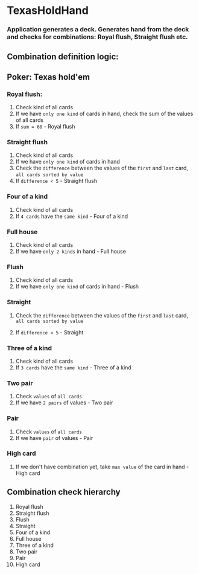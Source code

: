 # TexasHoldHand

### Application generates a deck. Generates hand from the deck and checks for combinations: Royal flush, Straight flush etc.

## Combination definition logic:
## Poker: Texas hold'em

### Royal flush:

1) Check kind of all cards
2) If we have ```only one kind``` of cards in hand, check the sum of the values of all cards
3) If ```sum = 60``` - Royal flush

### Straight flush

1) Check kind of all cards
2) If we have ```only one kind``` of cards in hand
3) Check the ```difference``` between the values of the ```first``` and ```last``` card, ```all cards sorted by value```
4) If ```difference < 5``` - Straight flush

### Four of a kind

1) Check kind of all cards
2) If ```4 cards``` have the ```same kind``` - Four of a kind

### Full house

1) Check kind of all cards
2) If we have ```only 2 kinds``` in hand - Full house

### Flush

1) Check kind of all cards
2) If we have ```only one kind``` of cards in hand - Flush

### Straight

1) Check the ```difference``` between the values of the ```first``` and ```last``` card, ```all cards sorted by value```

2) If ```difference < 5``` - Straight

### Three of a kind

1) Check kind of all cards
2) If ```3 cards``` have the ```same kind``` - Three of a kind

### Two pair

1) Check ```values``` of ```all cards```
2) If we have ```2 pairs``` of values - Two pair

### Pair

1) Check ```values``` of ```all cards```
2) If we have ```pair``` of values - Pair

### High card

1) If we don't have combination yet, take ```max value``` of the card in hand - High card

## Combination check hierarchy

1) Royal flush
2) Straight flush
3) Flush
4) Straight
5) Four of a kind
6) Full house
7) Three of a kind
8) Two pair
9) Pair
10) High card
